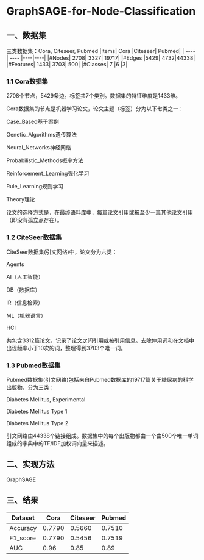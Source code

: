 # GraphSAGE-for-Node-Classification
## 一、数据集
三类数据集：Cora, Citeseer, Pubmed
|Items|	Cora	|Citeseer|	Pubmed|
|  ----  | ----  |----|----|
|#Nodes|	2708|	3327|	19717|
|#Edges	|5429|	4732|44338|
|#Features|	1433|	3703|	500|
|#Classes|	7	|6	|3|
### 1.1 Cora数据集
2708个节点，5429条边。标签共7个类别。数据集的特征维度是1433维。

Cora数据集的节点是机器学习论文，论文主题（标签）分为以下七类之一：

Case_Based基于案例

Genetic_Algorithms遗传算法

Neural_Networks神经网络

Probabilistic_Methods概率方法

Reinforcement_Learning强化学习

Rule_Learning规则学习

Theory理论

论文的选择方式是，在最终语料库中，每篇论文引用或被至少一篇其他论文引用（即没有孤立点存在）。

### 1.2 CiteSeer数据集
CiteSeer数据集(引文网络)中，论文分为六类：

Agents

AI（人工智能）

DB（数据库）

IR（信息检索）

ML（机器语言）

HCI

共包含3312篇论文，记录了论文之间引用或被引用信息。去除停用词和在文档中出现频率小于10次的词，整理得到3703个唯一词。

### 1.3 Pubmed数据集
Pubmed数据集(引文网络)包括来自Pubmed数据库的19717篇关于糖尿病的科学出版物，分为三类：

Diabetes Mellitus, Experimental

Diabetes Mellitus Type 1

Diabetes Mellitus Type 2

引文网络由44338个链接组成。数据集中的每个出版物都由一个由500个唯一单词组成的字典中的TF/IDF加权词向量来描述。

## 二、实现方法

GraphSAGE

## 三、结果

|Dataset|	Cora	|Citeseer|	Pubmed|
|  ----  | ----  |----|----|
|Accuracy|	0.7790|	0.5660|	0.7510|
|F1_score	|0.7790|	0.5456|0.7519|
|AUC|	0.96|	0.85|	0.89|
